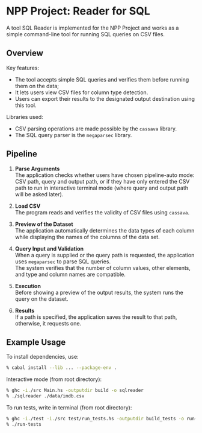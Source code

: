 # NPP Project: Reader for SQL

A tool SQL Reader is implemented for the NPP Project and works as a simple command-line tool for running SQL queries on CSV files.

## Overview

Key features: 
- The tool accepts simple SQL queries and verifies them before running them on the data; 
- It lets users view CSV files for column type detection.  
- Users can export their results to the designated output destination using this tool.

 Libraries used: 
 - CSV parsing operations are made possible by the `cassava` library.  
 - The SQL query parser is the `megaparsec` library.

## Pipeline

1. **Parse Arguments**  
The application checks whether users have chosen pipeline-auto mode: CSV path, query and output path, or if they have only entered the CSV path to run in interactive terminal mode (where query and output path will be asked later).

2. **Load CSV**  
The program reads and verifies the validity of CSV files using `cassava`.

3. **Preview of the Dataset**  
The application automatically determines the data types of each column while displaying the names of the columns of the data set.

4. **Query Input and Validation**  
When a query is supplied or the query path is requested, the application uses `megaparsec` to parse SQL queries.  
The system verifies that the number of column values, other elements, and type and column names are compatible.

5. **Execution**  
Before showing a preview of the output results, the system runs the query on the dataset.

6. **Results**  
If a path is specified, the application saves the result to that path, otherwise, it requests one.

## Example Usage

To install dependencies, use:
```bash
% cabal install --lib ... --package-env .
```

Interactive mode (from root directory):
```bash
% ghc -i./src Main.hs -outputdir build -o sqlreader
% ./sqlreader ./data/imdb.csv
```

To run tests, write in terminal (from root directory):
```bash
% ghc -i./test -i./src test/run_tests.hs -outputdir build_tests -o run-tests
% ./run-tests
```
